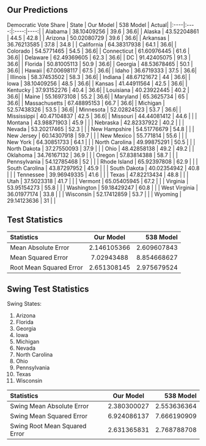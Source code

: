 ## Our Predictions

Democratic Vote Share
| State | Our Model | 538 Model | Actual|
|:----|:----:|:----:|----:|
| Alabama | 38.10409256 | 39.6 | 36.6|
| Alaska | 43.52204861 | 44.5 | 42.8 |
| Arizona | 50.02080729 | 39.6 | 36.6|
| Arkansas | 36.76213585 | 37.8 | 34.8 |
| California | 64.38317938 | 64.1 | 36.6|
| Colorado | 54.5771465 | 54.5 | 36.6|
| Connecticut | 61.60976445 | 61.6 | 36.6|
| Delaware | 62.49369605 | 62.3 | 36.6|
| DC | 91.42405075 | 91.3 | 36.6|
| Florida | 50.81005113 | 50.9 | 36.6|
| Georgia | 48.53678465 | 50.1 | 36.6|
| Hawaii | 67.00698117 | 67.5 | 36.6|
| Idaho | 36.6719333 | 37.5 | 36.6|
| Illinois | 58.37453502 | 58.3 | 36.6|
| Indiana | 48.67121672 | 44 | 36.6|
| Iowa | 38.10409256 | 48.5 | 36.6|
| Kansas | 41.44911564 | 42.5 | 36.6|
| Kentucky | 37.93152276 | 40.4 | 36.6|
| Louisiana | 40.23922445 | 40.2 | 36.6|
| Maine | 55.16973108 | 55.2 | 36.6|
| Maryland | 65.3625734 | 65 | 36.6|
| Massachusetts | 67.48895153 | 66.7 | 36.6|
| Michigan | 52.57438326 | 53.5 | 36.6|
| Minnesota | 52.02824523 | 53.7 | 36.6|
| Mississippi | 40.47104837 | 42.5 | 36.6|
| Missouri | 44.44081412 | 44.6 |  |
| Montana | 43.98871903 | 45.9 |  |
| Nebraska | 42.82337922 | 40.2 |  |
| Nevada | 53.20217465 | 52.3 |  |
| New Hampshire | 54.51776679 | 54.8 |  |
| New Jersey | 60.14307918 | 59.7 |  |
| New Mexico | 55.771814 | 55.6 |  |
| New York | 64.30851733 | 64.1 |  |
| North Carolina | 49.99875291 | 50.5 |  |
| North Dakota | 37.27550093 | 37.9 |  |
| Ohio | 48.42858138 | 49.2 | 49.2 |
| Oklahoma | 34.76167132 | 36.9 |  |
| Oregon | 57.83814388 | 58.7 |  |
| Pennsylvania | 54.12785468 | 52 |  |
| Rhode Island | 65.92397808 | 62.9 |  |
| South Carolina | 43.87297952 | 45.9 |  |
| South Dakota | 40.02354942 | 40.8 |  |
| Tennessee | 39.96949335 | 41.6 |  |
| Texas | 47.82213434 | 48.8 |  |
| Utah | 37.5023318 | 41.7 |  |
| Vermont | 65.05405945 | 67.2 |  |
| Virginia | 53.95154273 | 55.8 |  |
| Washington | 59.18429247 | 60.8 |  |
| West Virginia | 36.01977174 | 33.8 |  |
| Wisconsin | 52.17412859 | 53.7 |  |
| Wyoming | 29.14123636 | 31 |  |



## Test Statistics

| Statistics | Our Model | 538 Model |
|:----|:----:|----:|
| Mean Absolute Error | 2.146105366 | 2.609607843 |
| Mean Squared Error | 7.02943488 | 8.854668627 |
| Root Mean Squared Error | 2.651308145 | 2.975679524 |

## Swing Test Statistics

Swing States:
1. Arizona
2. Florida
3. Georgia
4. Iowa
5. Michigan
6. Nevada
7. North Carolina
8. Ohio
9. Pennsylvania
10. Texas
11. Wisconsin

| Statistics | Our Model | 538 Model |
|:----|:----:|----:|
| Swing Mean Absolute Error | 2.380300027 | 2.553636364 |
| Swing Mean Squared Error | 6.924086137 | 7.666190909 |
| Swing Root Mean Squared Error | 2.631365831 | 2.768788708 |
